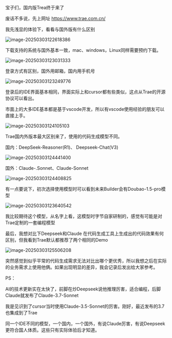 宝子们，国内版Trea终于来了

废话不多说，先上网址 https://www.trae.com.cn/

我先浅显的体验下，看看与国外版有什么区别

![image-20250303122618386](https://img.wangms.com/blog/image-20250303122618386.png)

下载支持的系统与国外基本一致，mac、windows，Linux同样需要预约下载。

![image-20250303123031333](https://img.wangms.com/blog/image-20250303123031333.png)

登录方式有区别，国外用邮箱，国内用手机号

![image-20250303123249776](https://img.wangms.com/blog/image-20250303123249776.png)

登录后的IDE界面基本相同，界面实际上和cursor都有些类似，这点从Trae的开源协议可以看出。

市面上的大多IDE基本都是基于vscode开发，所以有vscode使用经验的朋友可以直接上手。

![image-20250303124105103](https://img.wangms.com/blog/image-20250303124105103.png)

Trae国内外版本最大区别来了，使用的代码生成模型不同。

国内：DeepSeek-Reasoner(R1)、 Deepseek-Chat(V3)

![image-20250303124441400](https://img.wangms.com/blog/image-20250303124441400.png)

国外：Claude-.Sonnet、Claude-Sonnet

![image-20250303124408825](https://img.wangms.com/blog/image-20250303124408825.png)

有一点要说下，初次选择使用模型时可以看到未来Builder会有Doubao-1.5-pro模型

![image-20250303123640542](https://img.wangms.com/blog/image-20250303123640542.png)

我比较期待这个模型，从名字上看，这模型时字节自家研制的，感觉有可能是对Trae定制的一套编程模型

最后，我想对比下Deepseek和Claude 在代码生成工具上生成出的代码效果有何区别，但我看到Trae默认都推荐了两个相同的Demo

![image-20250303125506208](https://img.wangms.com/blog/image-20250303125506208.png)

突然感觉到似乎平常的代码生成需求无法对比出哪个更优秀，所以我想之后在实际的业务需求上使用他俩。如果出现明显的差异，我会记录后发出给大家参考。

PS：

AI的技术更新实在太快了，前脚在炒Deepseek说他推理厉害，适合编程，后脚Claude就发布了Claude-3.7-Sonnet

我是见识到了cursor当时使用Claude-3.5-Sonnet的厉害。刚好，最近发布的3.7也集成到了Trae

同一个IDE不同的模型，一个国内，一个国外，有说Claude厉害，有说Deepseek更符合国人体质。这些只有实际体验后才知道。